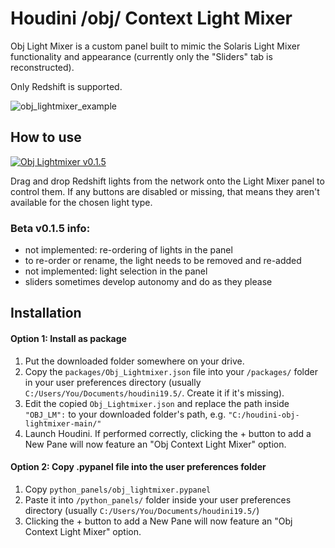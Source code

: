 # Houdini /obj/ Context Light Mixer

Obj Light Mixer is a custom panel built to mimic the Solaris Light Mixer functionality and appearance (currently only the "Sliders" tab is reconstructed).

Only Redshift is supported.

![obj_lightmixer_example](https://github.com/alexmajewski/houdini-obj-lightmixer/assets/77795178/1d50e085-80be-4ca9-a074-0b4127b328f9)

## How to use

[![Obj Lightmixer v0.1.5](https://i.imgur.com/TpSkla3.jpg)](https://www.youtube.com/watch?v=d8Z15r0uHvQ)

Drag and drop Redshift lights from the network onto the Light Mixer panel to control them. If any buttons are disabled or missing, that means they aren't available for the chosen light type.

### Beta v0.1.5 info:
- not implemented: re-ordering of lights in the panel
- to re-order or rename, the light needs to be removed and re-added
- not implemented: light selection in the panel
- sliders sometimes develop autonomy and do as they please

## Installation

#### Option 1: Install as package

1. Put the downloaded folder somewhere on your drive.
2. Copy the `packages/Obj_Lightmixer.json` file into your `/packages/` folder in your user preferences directory (usually `C:/Users/You/Documents/houdini19.5/`. Create it if it's missing).
3. Edit the copied `Obj_Lightmixer.json` and replace the path inside `"OBJ_LM":` to your downloaded folder's path, e.g. `"C:/houdini-obj-lightmixer-main/"`
4. Launch Houdini. If performed correctly, clicking the + button to add a New Pane will now feature an "Obj Context Light Mixer" option.

#### Option 2: Copy .pypanel file into the user preferences folder

1. Copy `python_panels/obj_lightmixer.pypanel`
2. Paste it into `/python_panels/` folder inside your user preferences directory (usually `C:/Users/You/Documents/houdini19.5/`)
3. Clicking the + button to add a New Pane will now feature an "Obj Context Light Mixer" option.

